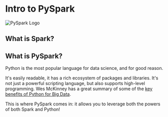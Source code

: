 # Intro to PySpark

![PySpark Logo](./pysparklogo.png)

## What is Spark?



## What is PySpark?

Python is the most popular language for data science, and for good reason.

It's easily readable, it has a rich ecosystem of packages and libraries. It's not just a powerful scripting language, 
but also supports high-level programming. Wes McKinney has a great summary of 
some of the [key benefits of Python for Big Data](https://wesmckinney.com/book/preliminaries#why_python).

This is where PySpark comes in: it allows you to leverage both the powers of both
Spark and Python!



